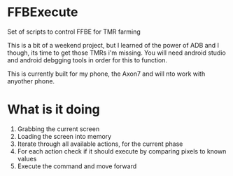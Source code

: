 # FFBExecute
Set of scripts to control FFBE for TMR farming

This is a bit of a weekend project, but I learned of the power of ADB and I though, its time to get those TMRs i'm missing.
You will need android studio and android debgging tools in order for this to function.

This is currently built for my phone, the Axon7 and will nto work with anyother phone.

# What is it doing

1. Grabbing the current screen
2. Loading the screen into memory
3. Iterate through all available actions, for the current phase
4. For each action check if it should execute by comparing pixels to known values
5. Execute the command and move forward

